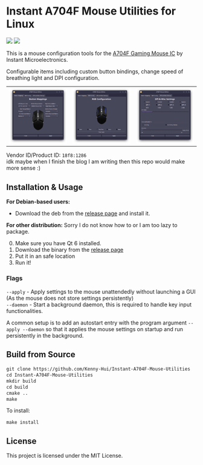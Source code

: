 # Instant A704F Mouse Utilities for Linux
![](https://img.shields.io/badge/jank_inside-brown) ![](https://img.shields.io/badge/works_on-my_machine-green)

This is a mouse configuration tools for the [A704F Gaming Mouse IC](https://instant-sys.com/uploads/pdf/norm/SPEC/A704F_SPEC_EN.V1.00.pdf) by Instant Microelectronics.  

Configurable items including custom button bindings, change speed of breathing light and DPI configuration.  

<table>
    <tr>
        <td><img src="./assets/1.png"></td>
        <td><img src="./assets/2.png"></td>
        <td><img src="./assets/3.png"></td>
    </tr>
</table>

Vendor ID/Product ID: `18f8:1286`  
idk maybe when I finish the blog I am writing then this repo would make more sense :)

## Installation & Usage
**For Debian-based users:**
- Download the deb from the [release page](https://github.com/Kenny-Hui/Instant-A704F-Mouse-Utilities/releases/latest) and install it.

**For other distribution:**
Sorry I do not know how to or I am too lazy to package.

0. Make sure you have Qt 6 installed.
1. Download the binary from the [release page](https://github.com/Kenny-Hui/Instant-A704F-Mouse-Utilities/releases/latest)
2. Put it in an safe location
3. Run it!

### Flags
`--apply` - Apply settings to the mouse unattendedly without launching a GUI (As the mouse does not store settings persistently)  
`--daemon` - Start a background daemon, this is required to handle key input functionalities.

A common setup is to add an autostart entry with the program argument `--apply --daemon` so that it applies the mouse settings on startup and run persistently in the background.

## Build from Source
```
git clone https://github.com/Kenny-Hui/Instant-A704F-Mouse-Utilities
cd Instant-A704F-Mouse-Utilities
mkdir build
cd build
cmake ..
make
```

To install:
```
make install
```

## License
This project is licensed under the MIT License.